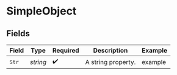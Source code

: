 # SimpleObject


## Fields

| Field              | Type               | Required           | Description        | Example            |
| ------------------ | ------------------ | ------------------ | ------------------ | ------------------ |
| `Str`              | *string*           | :heavy_check_mark: | A string property. | example            |